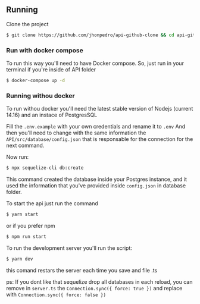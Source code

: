 ## Running

Clone the project

```bash
$ git clone https://github.com/jhonpedro/api-github-clone && cd api-github-clone
```

### Run with docker compose

To run this way you'll need to have Docker compose. So, just run in your terminal if you're inside of API folder

```bash
$ docker-compose up -d
```

### Running withou docker

To run withou docker you'll need the latest stable version of Nodejs (current 14.16) and an instace of PostgresSQL

Fill the `.env.example` with your own credentials and rename it to `.env`
And then you'll need to change with the same information the `API/src/database/config.json` that is responsable for the connection for the next command.

Now run:

```bash
$ npx sequelize-cli db:create
```

This command created the database inside your Postgres instance, and it used the information that you've provided inside `config.json` in database folder.

To start the api just run the command

```bash
$ yarn start
```

or if you prefer npm

```bash
$ npm run start
```

To run the development server you'll run the script:

```bash
$ yarn dev
```

this comand restars the server each time you save and file .ts

ps: If you dont like that sequelize drop all databases in each reload, you can remove in `server.ts` the `Connection.sync({ force: true })` and replace with `Connection.sync({ force: false })`
